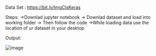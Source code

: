 Data Set : https://bit.ly/ImgClsKeras

Steps:
->Downlad jupyter notebook
-> Downlad dataset and load into working folder 
-> Then follow the code
->While loading data use the location of ur dataset in your desktop


Output:

![image](https://github.com/bssadiya/Image-Classification-/assets/156563575/fc6251b8-a554-48ed-b1e6-10186a8ab53d)








